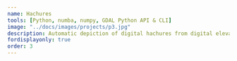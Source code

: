 ```yaml
---
name: Hachures
tools: [Python, numba, numpy, GDAL Python API & CLI]
image: "../docs/images/projects/p3.jpg"
description: Automatic depiction of digital hachures from digital elevation models.
fordisplayonly: true
order: 3
---
```

